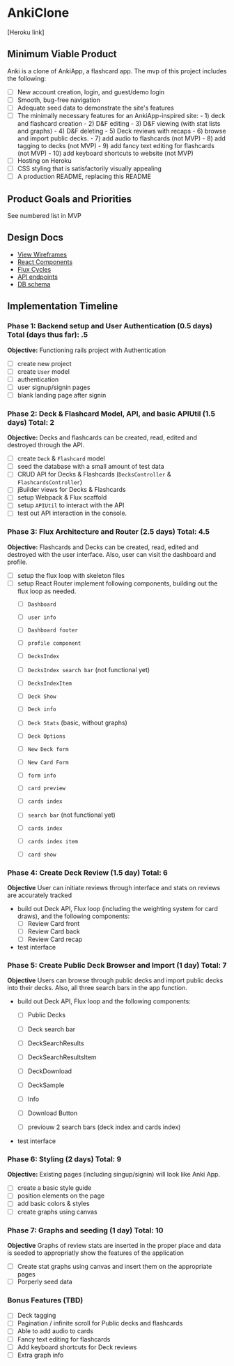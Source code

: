 # AnkiClone

[Heroku link]

[heroku]: https://anki-clone.herokuapp.com/#/auth?_k=2sv0x7

## Minimum Viable Product

Anki is a clone of AnkiApp, a flashcard app. The mvp of this project includes the following:

- [ ] New account creation, login, and guest/demo login
- [ ] Smooth, bug-free navigation
- [ ] Adequate seed data to demonstrate the site's features
- [ ] The minimally necessary features for an AnkiApp-inspired site:
      -  1) deck and flashcard creation
      -  2) D&F editing
      -  3) D&F viewing (with stat lists and graphs)
      -  4) D&F deleting
      -  5) Deck reviews with recaps
      -  6) browse and import public decks.
      -  7) add audio to flashcards (not MVP)
      -  8) add tagging to decks (not MVP)
      -  9) add fancy text editing for flashcards (not MVP)
      -  10) add keyboard shortcuts to website (not MVP)
- [ ] Hosting on Heroku
- [ ] CSS styling that is satisfactorily visually appealing
- [ ] A production README, replacing this README

## Product Goals and Priorities

<!-- This is a Markdown checklist. Use it to keep track of your
progress. Put an x between the brackets for a checkmark: [x] -->
  See numbered list in MVP

## Design Docs
* [View Wireframes][views]
* [React Components][components]
* [Flux Cycles][flux-cycles]
* [API endpoints][api-endpoints]
* [DB schema][schema]

[views]: ./docs/my_wireframes
[components]: ./docs/components.md
[flux-cycles]: ./docs/flux-cycles.md
[api-endpoints]: ./docs/api-endpoints.md
[schema]: ./docs/schema.md

## Implementation Timeline

### Phase 1: Backend setup and User Authentication (0.5 days) Total (days thus far): .5

**Objective:** Functioning rails project with Authentication

- [ ] create new project
- [ ] create `User` model
- [ ] authentication
- [ ] user signup/signin pages
- [ ] blank landing page after signin

### Phase 2: Deck & Flashcard Model, API, and basic APIUtil (1.5 days) Total: 2

**Objective:** Decks and flashcards can be created, read, edited and destroyed
through the API.

- [ ] create `Deck` & `Flashcard` model
- [ ] seed the database with a small amount of test data
- [ ] CRUD API for Decks & Flashcards (`DecksController` & `FlashcardsController`)
- [ ] jBuilder views for Decks & Flashcards
- [ ] setup Webpack & Flux scaffold
- [ ] setup `APIUtil` to interact with the API
- [ ] test out API interaction in the console.

### Phase 3: Flux Architecture and Router (2.5 days) Total: 4.5

**Objective:** Flashcards and Decks can be created, read, edited and destroyed
with the user interface. Also, user can visit the dashboard and profile.

- [ ] setup the flux loop with skeleton files
- [ ] setup React Router
      implement following components, building out the flux loop as needed.
  - [ ] `Dashboard`
  - [ ] `user info`
  - [ ] `Dashboard footer`

  - [ ] `profile component`

  - [ ] `DecksIndex`
  - [ ] `DecksIndex search bar` (not functional yet)
  - [ ] `DecksIndexItem`

  - [ ] `Deck Show`
  - [ ] `Deck info`
  - [ ] `Deck Stats` (basic, without graphs)
  - [ ] `Deck Options`

  - [ ] `New Deck form`

  - [ ] `New Card Form`
  - [ ] `form info`
  - [ ] `card preview`

  - [ ] `cards index`
  - [ ] `search bar` (not functional yet)
  - [ ] `cards index`
  - [ ] `cards index item`

  - [ ] `card show`

### Phase 4: Create Deck Review (1.5 day) Total: 6

**Objective** User can initiate reviews through interface and stats on reviews
are accurately tracked

- build out Deck API, Flux loop (including the weighting system for card draws),
  and the following components:
  - [ ] Review Card front
  - [ ] Review Card back
  - [ ] Review Card recap
- test interface

### Phase 5: Create Public Deck Browser and Import (1 day) Total: 7

**Objective** Users can browse through public decks and import public decks into
their decks. Also, all three search bars in the app function.

- build out Deck API, Flux loop and the following components:
  - [ ] Public Decks
  - [ ] Deck search bar
  - [ ] DeckSearchResults
  - [ ] DeckSearchResultsItem
  - [ ] DeckDownload
  - [ ] DeckSample
  - [ ] Info
  - [ ] Download Button

  - [ ] previouw 2 search bars (deck index and cards index)
- test interface


### Phase 6: Styling (2 days) Total: 9

**Objective:** Existing pages (including singup/signin) will look like Anki App.

- [ ] create a basic style guide
- [ ] position elements on the page
- [ ] add basic colors & styles
- [ ] create graphs using canvas

### Phase 7: Graphs and seeding (1 day) Total: 10

**Objective** Graphs of review stats are inserted in the proper place and
data is seeded to appropriatly show the features of the application

- [ ] Create stat graphs using canvas and insert them on the appropriate pages
- [ ] Porperly seed data

### Bonus Features (TBD)
- [ ] Deck tagging
- [ ] Pagination / infinite scroll for Public decks and flashcards
- [ ] Able to add audio to cards
- [ ] Fancy text editing for flashcards
- [ ] Add keyboard shortcuts for Deck reviews
- [ ] Extra graph info
